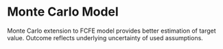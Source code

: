 # Monte Carlo Model
Monte Carlo extension to FCFE model provides better estimation of target value. Outcome reflects underlying uncertainty of used assumptions.
 